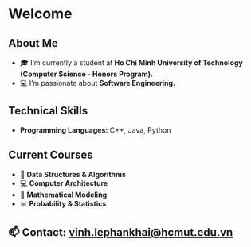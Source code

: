 # Welcome

## About Me
- 🎓 I’m currently a student at **Ho Chi Minh University of Technology (Computer Science - Honors Program).**
- 💻 I’m passionate about **Software Engineering.**
## Technical Skills
- **Programming Languages:** C++, Java, Python
## Current Courses
- 📘 **Data Structures & Algorithms**
- 💻 **Computer Architecture**
- 🔢 **Mathematical Modeling**
- 📊 **Probability & Statistics**


## 📫 **Contact:** **[vinh.lephankhai@hcmut.edu.vn](mailto:vinh.lephankhai@hcmut.edu.vn)**
